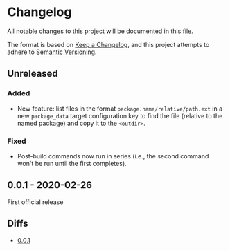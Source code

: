 # Changelog
All notable changes to this project will be documented in this file.

The format is based on [Keep a Changelog](https://keepachangelog.com/en/1.0.0/),
and this project attempts to adhere to [Semantic Versioning](https://semver.org/spec/v2.0.0.html).

## Unreleased

### Added
 - New feature: list files in the format `package.name/relative/path.ext` in a
   new `package_data` target configuration key to find the file (relative to the
   named package) and copy it to the `<outdir>`.

### Fixed
 - Post-build commands now run in series (i.e., the second command won't be run
   until the first completes).

## 0.0.1 - 2020-02-26

First official release

## Diffs
- [0.0.1](https://github.com/sclabs/treeshaker/tree/v0.0.1)
